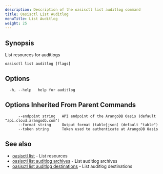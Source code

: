 ```yaml
---
description: Description of the oasisctl list auditlog command
title: Oasisctl List Auditlog
menuTitle: List Auditlog
weight: 25
---
```

## Synopsis
List resources for auditlogs

```
oasisctl list auditlog [flags]
```

## Options
```
  -h, --help   help for auditlog
```

## Options Inherited From Parent Commands
```
      --endpoint string   API endpoint of the ArangoDB Oasis (default "api.cloud.arangodb.com")
      --format string     Output format (table|json) (default "table")
      --token string      Token used to authenticate at ArangoDB Oasis
```

## See also
* [oasisctl list](_index.md)	 - List resources
* [oasisctl list auditlog archives](list-auditlog-archives.md)	 - List auditlog archives
* [oasisctl list auditlog destinations](list-auditlog-destinations.md)	 - List auditlog destinations

